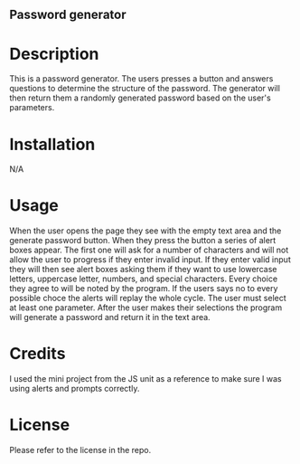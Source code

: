 ## Password generator

# Description
This is a password generator. The users presses a button and answers questions to determine the structure of the password. The generator will then return them a randomly generated password based on the user's parameters.
# Installation
N/A
# Usage
When the user opens the page they see with the empty text area and the generate password button. When they press the button a series of alert boxes appear. The first one will ask for a number of characters and will not allow the user to progress if they enter invalid input. If they enter valid input they will then see alert boxes asking them if they want to use lowercase letters, uppercase letter, numbers, and special characters. Every choice they agree to will be noted by the program. If the users says no to every possible choce the alerts will replay the whole cycle. The user must select at least one parameter. After the user makes their selections the program will generate a password and return it in the text area.
# Credits 
I used the mini project from the JS unit as a reference to make sure I was using alerts and prompts correctly.
# License 
Please refer to the license in the repo.